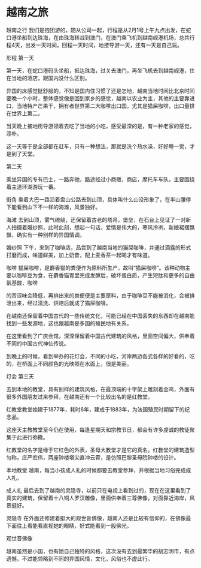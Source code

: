 # 越南之旅


越南之行
我们是抱团游的，随从公司一起，行程是从2月1号上午九点出发，在蛇口港坐船到达珠海，在由珠海转战到澳门，在澳门乘飞机到越南岘港机场，总共行程4天，出发一天时间，回程一天时间，地接导游一天，还有一天是自己玩。




形程
第一天

第一天，在蛇口港码头坐船，抵达珠海，过关去澳门，再坐飞机去到越南岘港，住在当地的酒店，跟国内没什么区别。

异国的床感觉挺舒服的，不知是国内住习惯了还是怎地，越南当地时间比北京时间要晚一个小时，整体感觉像是回到家乡的感觉，越南以农业为主，其他的主要靠进口，当地特产芒果干，拥有者世界第二大咖啡出口国，尤其是猫屎咖啡，出口量排在世界上第二。

当天晚上被地街导游领着去吃了当地的小吃，感受最深的是，有一种老家的感觉，淳朴。

这一天等于是全部都在赶车，只有一种想法，那就是洗个热水澡，好好睡一觉，才是到了天堂。

第二天

乘坐异国的专有巴士，一路奔驰，路途经过小商贩，商店，摩托车车队，主要围绕着主道环湖游玩一番。


街角
乘着大巴一路沿着盘山公路去到山顶，具体叫什么山没形象了，在半山腰停下能看到山下不一样的海滩，风景独好。


海滩
去到山顶，雾气缭绕，还保留着古老的塔吊，堡垒，在石台上见证了一对新人拍摄着婚纱照，此时此刻，想起一句话，爱情是伟大的，寒风泠冽，新娘裙摆飘飘，确实有一种别样的异国情调。


婚纱照
下午，来到了咖啡店，品尝到了越南当地的猫屎咖啡，并通过滴露的形式打磨而成，味道鲜美，加上奶昔，配上麦香茶一起喝才有味道。


咖啡
猫屎咖啡，是麝香猫的粪便作为原料所生产，故叫“猫屎咖啡”。该种动物主要以咖啡豆为食，在麝香猫胃里完成发酵后，破坏蛋白质，产生短肽和更多的自由氨基酸，咖啡

的苦涩味会降低，再排出来的粪便便是主要原料，由于咖啡豆不能被消化，会被排泄出来，经过清洗、烘培后就成了猫屎咖啡。

在越南还保留着中国古代的一些传统文化，可能已经在中国丢失的东西却在越南能找到一些发源地，这也跟越南是多国的殖民地有关系。

在这里看到了广庆会馆，深深保留着中国古代建筑的风格，里面空间偏大，供奉着不同的中国古代神仙传说。

到晚上的时候，看到举办的花灯会，不同的小吃，河岸两边各式各样的好看的，吃的，在桥面上不同颜色的光映照在水面上，很是美丽。


灯会
第三天

去到本地的教堂，具有别样的建筑风格，在最顶端的十字架上雕刻着金鸡，外面有很多外国朋友过来参拜，在越南还有一个比较出名的是红教堂。

红教堂教堂始建于1877年，耗时6年，建成于1883年，为法国殖民时期留下的纪念品。﻿

这座天主教教堂至今仍在使用，每逢星期天和宗教节日，都会有许多虔诚的教徒聚集于此进行弥撒。

红教堂的名字是缘于它红色的外表，圣母大教堂才是它的真名。红教堂的建筑造型匀称，庄严宏伟，两座钟楼塔尖直冲云霄，是仿照巴黎圣母院钟楼的设计。


本地教堂
越南，每当小孩成人礼的时候都要去教堂参拜，并根据当地习俗完成成人礼。


成人礼
最后去到了越南的灵隐寺，以前只在电视上看到过的，现在在这里看到了真实的建筑，保留着十八铜人罗汉雕像，里面供奉着三尊佛像，对面靠近海岸，风景挺好。


灵隐寺
在外面还修建着挺大的观世音佛像，越南人还是比较有信仰的，在佛像最下面往上看能看直视她的眼睛，好式能看到一股佛光。


观世音佛像


越南虽然是小国，也有她自己独特的风格，这次没有去到最繁华的胡志明市，有点遗憾，不过能领略到不同的异国风情，文化，风俗也不虚此行。




